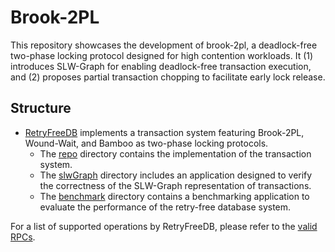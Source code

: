 
# Brook-2PL
This repository showcases the development of brook-2pl, a deadlock-free two-phase locking protocol designed for high contention workloads. It (1) introduces SLW-Graph for enabling deadlock-free transaction execution, and (2) proposes partial transaction chopping to facilitate early lock release.


## Structure

* [RetryFreeDB](https://github.com/gsoosk/Brook-2PL/tree/main/src/main/java/edgelab/retryFreeDB) implements a transaction system featuring Brook-2PL, Wound-Wait, and Bamboo as two-phase locking protocols.
  * The [repo](https://github.com/gsoosk/Brook-2PL/tree/main/src/main/java/edgelab/retryFreeDB/repo) directory contains the implementation of the transaction system.
  * The [slwGraph](https://github.com/gsoosk/Brook-2PL/tree/main/src/main/java/edgelab/retryFreeDB/slwGraph) directory includes an application designed to verify the correctness of the SLW-Graph representation of transactions.
  * The [benchmark](https://github.com/gsoosk/Brook-2PL/tree/main/src/main/java/edgelab/retryFreeDB/benchmark) directory contains a benchmarking application to evaluate the performance of the retry-free database system.

For a list of supported operations by RetryFreeDB, please refer to the [valid RPCs](https://github.com/gsoosk/Brook-2PL/blob/main/src/main/proto/RetryFreeDB.proto).
